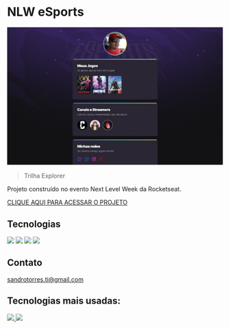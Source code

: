 # NLW eSports

![preview](./.github/preview.png)

> Trilha Explorer

Projeto construído no evento Next Level Week da Rocketseat.

[CLIQUE AQUI PARA ACESSAR O PROJETO](https://sjtorres.github.io/Explorer/)

## Tecnologias
<img height="52em" src="https://cdn.jsdelivr.net/gh/devicons/devicon/icons/html5/html5-original.svg" /> <img height="52em" src="https://cdn.jsdelivr.net/gh/devicons/devicon/icons/css3/css3-original.svg" /> <img height="52em" src="https://cdn.jsdelivr.net/gh/devicons/devicon/icons/git/git-original.svg" /> <img height="52em" src="https://cdn.jsdelivr.net/gh/devicons/devicon/icons/github/github-original.svg" />

## Contato
sandrotorres.ti@gmail.com

## Tecnologias mais usadas:

<div>
<a href="https://github.com/sjtorres">
<img height="180em" src="https://github-readme-stats.vercel.app/api/top-langs/?username=sjtorres&layout=compact&langs_count=7&theme=dracula"/>
<img height="180em" src="https://github-readme-stats.vercel.app/api?username=sjtorres&show_icons=true&theme=dracula&include_all_commits=true&count_private=true"/>
</div>
